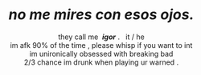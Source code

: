 <div align="center">
  <h1><i>no me mires con esos ojos.</i></h1>
  <p>they call me &nbsp;<b><i>igor</i></b> . &nbsp;&nbsp;it / he
  <br>im afk 90% of the time , please whisp if you want to int
  <br>im unironically obsessed with breaking bad
    <br>2/3 chance im drunk when playing ur warned .
</div>
